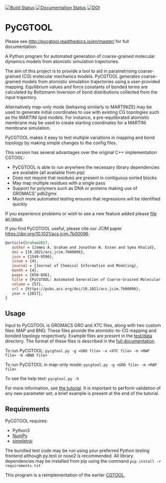 [![Build Status](https://travis-ci.org/jag1g13/pycgtool.svg?branch=master)](https://travis-ci.org/jag1g13/pycgtool) [![Documentation Status](https://readthedocs.org/projects/pycgtool/badge/?version=master)](http://pycgtool.readthedocs.io/en/master/?badge=master) [![DOI](https://zenodo.org/badge/DOI/10.5281/zenodo.259330.svg)](https://doi.org/10.5281/zenodo.259330)

# PyCGTOOL

Please see http://pycgtool.readthedocs.io/en/master/ for full documentation.

A Python program for automated generation of coarse-grained molecular dynamics models from atomistic simulation trajectories.

The aim of this project is to provide a tool to aid in parametrising coarse-grained (CG) molecular mechanics models.  PyCGTOOL generates coarse-grained models from atomistic simulation trajectories using a user-provided mapping.  Equilibrium values and force constants of bonded terms are calculated by Boltzmann Inversion of bond distributions collected from the input trajectory.

Alternatively map-only mode (behaving similarly to MARTINIZE) may be used to generate initial coordinates to use with existing CG topologies such as the MARTINI lipid models.  For instance, a pre-equilibrated atomistic membrane may be used to create starting coordinates for a MARTINI membrane simulation.

PyCGTOOL makes it easy to test multiple variations in mapping and bond topology by making simple changes to the config files.

This version has several advantages over the original C++ implementation CGTOOL:
* PyCGTOOL is able to run anywhere the necessary library dependencies are available (all available from pip)
* Does not require that residues are present in contiguous sorted blocks
* May map multiple residues with a single pass
* Support for polymers such as DNA or proteins making use of GROMACS' pdb2gmx
* Much more automated testing ensures that regressions will be identified quickly

If you experience problems or wish to see a new feature added please [file an issue](https://github.com/jag1g13/pycgtool/issues).

If you find PyCGTOOL useful, please cite our JCIM paper https://doi.org/10.1021/acs.jcim.7b00096.

```bibtex
@article{Graham2017,
   author = {James A. Graham and Jonathan W. Essex and Syma Khalid},
   doi = {10.1021/acs.jcim.7b00096},
   issn = {1549-9596},
   issue = {4},
   journal = {Journal of Chemical Information and Modeling},
   month = {4},
   pages = {650-656},
   title = {PyCGTOOL: Automated Generation of Coarse-Grained Molecular Dynamics Models from Atomistic Trajectories},
   volume = {57},
   url = {https://pubs.acs.org/doi/10.1021/acs.jcim.7b00096},
   year = {2017},
}
```

## Usage
Input to PyCGTOOL is GROMACS GRO and XTC files, along with two custom files: MAP and BND.  These files provide the atomistic-to-CG mapping and bonded topology respectively.  Example files are present in the [test/data](https://github.com/jag1g13/pycgtool/tree/master/test/data) directory.  The format of these files is described in the [full documentation](http://pycgtool.readthedocs.io/en/master/).

To run PyCGTOOL:
`pycgtool.py -g <GRO file> -x <XTC file> -m <MAP file> -b <BND file>`

To run PyCGTOOL in map-only mode:
`pycgtool.py -g <GRO file> -m <MAP file>`

To see the help text:
`pycgtool.py -h`

For more information, see [the tutorial](https://pycgtool.readthedocs.io/en/master/tutorial.html).
It is important to perform validation of any new parameter set; a brief example is present at the end of the tutorial.

## Requirements
PyCGTOOL requires:
* Python3
* [NumPy](http://www.numpy.org/)
* [simpletraj](https://github.com/arose/simpletraj)

The bundled test code may be run using your preferred Python testing frontend although py.test or nose2 is recommended.
All library dependencies may be installed from pip using the command `pip install -r requirements.txt`

This program is a reimplementation of the earlier [CGTOOL](https://bitbucket.org/jag1g13/cgtool).
